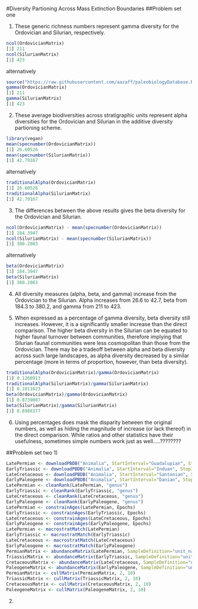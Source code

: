 #Diversity Partioning Across Mass Extinction Boundaries
##Problem set one
1) These generic richness numbers represent gamma diversity for the Ordovician and Silurian, respectively.
```R
ncol(OrdovicianMatrix)
[1] 211
ncol(SilurianMatrix)
[1] 423
```
alternatively
```R
source("https://raw.githubusercontent.com/aazaff/paleobiologyDatabase.R/master/partitionDiversity.R")
gamma(OrdovicianMatrix)
[1] 211
gamma(SilurianMatrix)
[1] 423
```

2) These average biodiversities across stratigraphic units represent alpha diversities for the Ordovician and Silurian in the additive diversity partioning scheme. 
```R
library(vegan)
mean(specnumber(OrdovicianMatrix))
[1] 26.60526
mean(specnumber(SilurianMatrix))
[1] 42.79167
```
alternatively
```R
traditionalAlpha(OrdovicianMatrix)
[1] 26.60526
traditionalAlpha(SilurianMatrix)
[1] 42.79167
```

3) The differences between the above results gives the beta diversity for the Ordovician and Silurian. 
```R
ncol(OrdovicianMatrix) - mean(specnumber(OrdovicianMatrix))
[1] 184.3947
ncol(SilurianMatrix) - mean(specnumber(SilurianMatrix))
[1] 380.2083

```
alternatively
```R
beta(OrdovicianMatrix)
[1] 184.3947
beta(SilurianMatrix)
[1] 380.2083
```

4) All diversity measures (alpha, beta, and gamma) increase from the Ordovician to the Silurian. Alpha increases from 26.6 to 42.7, beta from 184.3 to 380.2, and gamma from 211 to 423.

5) When expressed as a percentage of gamma diversity, beta diversity still increases. However, it is a significantly smaller increase than the direct comparison. The higher beta diversity in the Silurian can be equated to higher faunal turnover between communities, therefore implying that Silurian faunal communities were less cosmopolitan than those from the Ordovician. There may be a tradeoff between alpha and beta diversity across such large landscapes, as alpha diversity decreased by a similar percentage (more in terms of proportion, however, than beta diversity). 
```R
traditionalAlpha(OrdovicianMatrix)/gamma(OrdovicianMatrix)
[1] 0.1260913
traditionalAlpha(SilurianMatrix)/gamma(SilurianMatrix)
[1] 0.1011623
beta(OrdovicianMatrix)/gamma(OrdovicianMatrix)
[1] 0.8739087
beta(SilurianMatrix)/gamma(SilurianMatrix)
[1] 0.8988377
```

6) Using percentages does mask the disparity between the original numbers, as well as hiding the magnitude of increase (or lack thereof) in the direct comparison. While ratios and other statistics have their usefulness, sometimes simple numbers work just as well.....????????

##Problem set two
1)
```R
LatePermian <- downloadPBDB("Animalia", StartInterval="Guadalupian", StopInterval="Lopingian")
EarlyTriassic <- downloadPBDB("Animalia", StartInterval="Induan", StopInterval="Ladinian")
LateCretaceous <- downloadPBDB("Animalia", StartInterval="Santonian", StopInterval="Maastrichtian")
EarlyPaleogene <- downloadPBDB("Animalia", StartInterval="Danian", StopInterval="Lutetian")
LatePermian <- cleanRank(LatePermian, "genus")
EarlyTriassic <- cleanRank(EarlyTriassic, "genus")
LateCretaceous <- cleanRank(LateCretaceous, "genus")
EarlyPaleogene <- cleanRank(EarlyPaleogene, "genus")
LatePermian <- constrainAges(LatePermian, Epochs)
EarlyTriassic <- constrainAges(EarlyTriassic, Epochs)
LateCretaceous <- constrainAges(LateCretaceous, Epochs)
EarlyPaleogene <- constrainAges(EarlyPaleogene, Epochs)
LatePermian <- macrostratMatch(LatePermian)
EarlyTriassic <- macrostratMatch(EarlyTriassic)
LateCretaceous <- macrostratMatch(LateCretaceous)
EarlyPaleogene <- macrostratMatch(EarlyPaleogene)
PermianMatrix <- abundanceMatrix(LatePermian, SampleDefinition="unit_name", TaxonRank="genus")
TriassicMatrix <- abundanceMatrix(EarlyTriassic, SampleDefinition="unit_name", TaxonRank="genus")
CretaceousMatrix <- abundanceMatrix(LateCretaceous, SampleDefinition="unit_name", TaxonRank="genus")
PaleogeneMatrix <- abundanceMatrix(EarlyPaleogene, SampleDefinition="unit_name", TaxonRank="genus")
PermianMatrix <- cullMatrix(PermianMatrix, 2, 10)
TriassicMatrix <- cullMatrix(TriassicMatrix, 2, 10)
CretaceousMatrix <- cullMatrix(CretaceousMatrix, 2, 10)
PaleogeneMatrix <- cullMatrix(PaleogeneMatrix, 2, 10)
```

2)
```R

```
